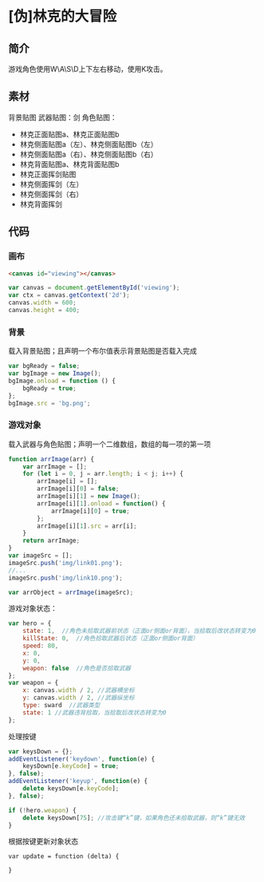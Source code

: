 # [伪]林克的大冒险
## 简介
游戏角色使用W\A\S\D上下左右移动，使用K攻击。
## 素材
背景贴图
武器贴图：剑
角色贴图：
* 林克正面贴图a、林克正面贴图b
* 林克侧面贴图a（左）、林克侧面贴图b（左）
* 林克侧面贴图a（右）、林克侧面贴图b（右）
* 林克背面贴图a、林克背面贴图b
* 林克正面挥剑贴图
* 林克侧面挥剑（左）
* 林克侧面挥剑（右）
* 林克背面挥剑

## 代码
### 画布
```html
<canvas id="viewing"></canvas>
```
```javascript
var canvas = document.getElementById('viewing');
var ctx = canvas.getContext('2d');
canvas.width = 600;
canvas.height = 400;
```
### 背景
载入背景贴图；且声明一个布尔值表示背景贴图是否载入完成
```javascript
var bgReady = false;
var bgImage = new Image();
bgImage.onload = function () {
    bgReady = true;
};
bgImage.src = 'bg.png';
```
### 游戏对象
载入武器与角色贴图；声明一个二维数组，数组的每一项的第一项
```javascript
function arrImage(arr) {
    var arrImage = [];
    for (let i = 0, j = arr.length; i < j; i++) {
        arrImage[i] = [];
        arrImage[i][0] = false;
        arrImage[i][1] = new Image();
        arrImage[i][1].onload = function() {
            arrImage[i][0] = true;
        };
        arrImage[i][1].src = arr[i];
    }
    return arrImage;
}
var imageSrc = [];
imageSrc.push('img/link01.png');
//...
imageSrc.push('img/link10.png');

var arrObject = arrImage(imageSrc);
```
游戏对象状态：
```javascript
var hero = {
    state: 1,  //角色未拾取武器前状态（正面or侧面or背面），当拾取后改状态转变为0
    killState: 0,  //角色拾取武器后状态（正面or侧面or背面）
    speed: 80,
    x: 0,
    y: 0,
    weapon: false  //角色是否拾取武器
};
var weapon = {
    x: canvas.width / 2, //武器横坐标
    y: canvas.width / 2, //武器纵坐标
    type: sward  //武器类型
	state: 1 //武器违背拾取，当拾取后改状态转变为0
};
```
处理按键
```javascript
var keysDown = {};
addEventListener('keydown', function(e) {
    keysDown[e.keyCode] = true;
}, false);
addEventListener('keyup', function(e) {
    delete keysDown[e.keyCode];
}, false);
```
```javascript
if (!hero.weapon) {
    delete keysDown[75]; //攻击键“k”键，如果角色还未拾取武器，则“k”键无效
}
```
根据按键更新对象状态
```
var update = function (delta) {

}
```